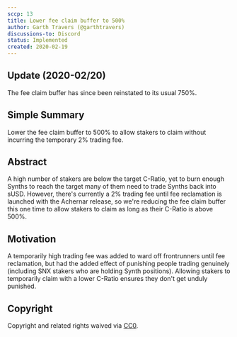 ```yaml
---
sccp: 13
title: Lower fee claim buffer to 500%
author: Garth Travers (@garthtravers)
discussions-to: Discord
status: Implemented
created: 2020-02-19
---
```


## Update (2020-02/20)
The fee claim buffer has since been reinstated to its usual 750%. 

## Simple Summary
<!--"If you can't explain it simply, you don't understand it well enough." Provide a simplified and layman-accessible explanation of the SCCP.-->
Lower the fee claim buffer to 500% to allow stakers to claim without incurring the temporary 2% trading fee. 

## Abstract
<!--A short (~200 word) description of the variable change proposed.-->
A high number of stakers are below the target C-Ratio, yet to burn enough Synths to reach the target many of them need to trade Synths back into sUSD. However, there's currently a 2% trading fee until fee reclamation is launched with the Achernar release, so we're reducing the fee claim buffer this one time to allow stakers to claim as long as their C-Ratio is above 500%. 

## Motivation
<!--The motivation is critical for SCCPs that want to update variables within Synthetix. It should clearly explain why the existing variable is not incentive aligned. SCCP submissions without sufficient motivation may be rejected outright.-->
A temporarily high trading fee was added to ward off frontrunners until fee reclamation, but had the added effect of punishing people trading genuinely (including SNX stakers who are holding Synth positions). Allowing stakers to temporarily claim with a lower C-Ratio ensures they don't get unduly punished. 

## Copyright
Copyright and related rights waived via [CC0](https://creativecommons.org/publicdomain/zero/1.0/).
